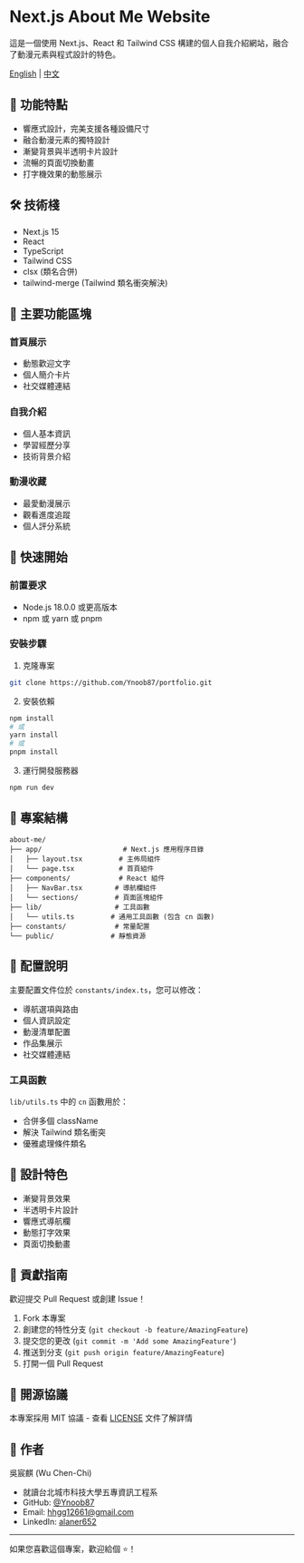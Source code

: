 # Next.js About Me Website

這是一個使用 Next.js、React 和 Tailwind CSS 構建的個人自我介紹網站，融合了動漫元素與程式設計的特色。

[English](./docs/README_EN.md) | [中文](./README.md)

## 🌟 功能特點

- 響應式設計，完美支援各種設備尺寸
- 融合動漫元素的獨特設計
- 漸變背景與半透明卡片設計
- 流暢的頁面切換動畫
- 打字機效果的動態展示

## 🛠️ 技術棧

- Next.js 15
- React
- TypeScript
- Tailwind CSS
- clsx (類名合併)
- tailwind-merge (Tailwind 類名衝突解決)

## 🎯 主要功能區塊

### 首頁展示

- 動態歡迎文字
- 個人簡介卡片
- 社交媒體連結

### 自我介紹

- 個人基本資訊
- 學習經歷分享
- 技術背景介紹

### 動漫收藏

- 最愛動漫展示
- 觀看進度追蹤
- 個人評分系統

## 🚀 快速開始

### 前置要求

- Node.js 18.0.0 或更高版本
- npm 或 yarn 或 pnpm

### 安裝步驟

1. 克隆專案

```bash
git clone https://github.com/Ynoob87/portfolio.git
```

2. 安裝依賴

```bash
npm install
# 或
yarn install
# 或
pnpm install
```

3. 運行開發服務器

```bash
npm run dev
```

## 📁 專案結構

```
about-me/
├── app/                    # Next.js 應用程序目錄
│   ├── layout.tsx         # 主佈局組件
│   └── page.tsx           # 首頁組件
├── components/            # React 組件
│   ├── NavBar.tsx        # 導航欄組件
│   └── sections/         # 頁面區塊組件
├── lib/                  # 工具函數
│   └── utils.ts         # 通用工具函數 (包含 cn 函數)
├── constants/            # 常量配置
└── public/              # 靜態資源
```

## 🔧 配置說明

主要配置文件位於 `constants/index.ts`，您可以修改：

- 導航選項與路由
- 個人資訊設定
- 動漫清單配置
- 作品集展示
- 社交媒體連結

### 工具函數

`lib/utils.ts` 中的 `cn` 函數用於：

- 合併多個 className
- 解決 Tailwind 類名衝突
- 優雅處理條件類名

## 🎨 設計特色

- 漸變背景效果
- 半透明卡片設計
- 響應式導航欄
- 動態打字效果
- 頁面切換動畫

## 🤝 貢獻指南

歡迎提交 Pull Request 或創建 Issue！

1. Fork 本專案
2. 創建您的特性分支 (`git checkout -b feature/AmazingFeature`)
3. 提交您的更改 (`git commit -m 'Add some AmazingFeature'`)
4. 推送到分支 (`git push origin feature/AmazingFeature`)
5. 打開一個 Pull Request

## 📝 開源協議

本專案採用 MIT 協議 - 查看 [LICENSE](LICENSE) 文件了解詳情

## 👤 作者

吳宸麒 (Wu Chen-Chi)

- 就讀台北城市科技大學五專資訊工程系
- GitHub: [@Ynoob87](https://github.com/Ynoob87)
- Email: hhgg12661@gmail.com
- LinkedIn: [alaner652](https://www.linkedin.com/in/alaner652/)

---

如果您喜歡這個專案，歡迎給個 ⭐️！
